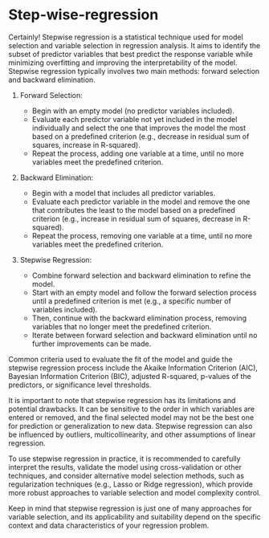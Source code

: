 # Step-wise-regression
Certainly! Stepwise regression is a statistical technique used for model selection and variable selection in regression analysis. It aims to identify the subset of predictor variables that best predict the response variable while minimizing overfitting and improving the interpretability of the model. Stepwise regression typically involves two main methods: forward selection and backward elimination.

1. Forward Selection:
   - Begin with an empty model (no predictor variables included).
   - Evaluate each predictor variable not yet included in the model individually and select the one that improves the model the most based on a predefined criterion (e.g., decrease in residual sum of squares, increase in R-squared).
   - Repeat the process, adding one variable at a time, until no more variables meet the predefined criterion.

2. Backward Elimination:
   - Begin with a model that includes all predictor variables.
   - Evaluate each predictor variable in the model and remove the one that contributes the least to the model based on a predefined criterion (e.g., increase in residual sum of squares, decrease in R-squared).
   - Repeat the process, removing one variable at a time, until no more variables meet the predefined criterion.

3. Stepwise Regression:
   - Combine forward selection and backward elimination to refine the model.
   - Start with an empty model and follow the forward selection process until a predefined criterion is met (e.g., a specific number of variables included).
   - Then, continue with the backward elimination process, removing variables that no longer meet the predefined criterion.
   - Iterate between forward selection and backward elimination until no further improvements can be made.

Common criteria used to evaluate the fit of the model and guide the stepwise regression process include the Akaike Information Criterion (AIC), Bayesian Information Criterion (BIC), adjusted R-squared, p-values of the predictors, or significance level thresholds.

It is important to note that stepwise regression has its limitations and potential drawbacks. It can be sensitive to the order in which variables are entered or removed, and the final selected model may not be the best one for prediction or generalization to new data. Stepwise regression can also be influenced by outliers, multicollinearity, and other assumptions of linear regression.

To use stepwise regression in practice, it is recommended to carefully interpret the results, validate the model using cross-validation or other techniques, and consider alternative model selection methods, such as regularization techniques (e.g., Lasso or Ridge regression), which provide more robust approaches to variable selection and model complexity control.

Keep in mind that stepwise regression is just one of many approaches for variable selection, and its applicability and suitability depend on the specific context and data characteristics of your regression problem.
